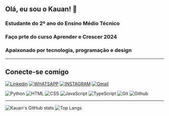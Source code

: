## Olá, eu sou o Kauan! 👋

### Estudante do 2º ano do Ensino Médio Técnico
### Faço prte do curso Aprender e Crescer 2024
### Apaixonado por tecnologia, programação e design 

---
## Conecte-se comigo
[![Linkedin](https://img.shields.io/badge/LinkedIn-0077B5?style=for-the-badge&logo=linkedin&logoColor=white)](https://www.linkedin.com/in/dev-vanessa-antunes)
[![WHATSAPP](https://img.shields.io/badge/WhatsApp-25D366?style=for-the-badge&logo=whatsapp&logoColor=white)](https://web.whatsapp.com/+5546999297524)
[![INSTAGRAM](https://img.shields.io/badge/Instagram-E4405F?style=for-the-badge&logo=instagram&logoColor=white)](https://www.instagram.com/m.mazzs/)
[![Gmail](https://img.shields.io/badge/Gmail-fff?style=for-the-badge&logo=Gmail&logoColor=e71c18)](mailto:kauan.mazetorodrigues@gmail.com)

![Python](https://img.shields.io/badge/Python-3.10-blue?logo=python&logoColor=white)
![HTML](https://img.shields.io/badge/-HTML-333333?style=flat&logo=HTML5)
![CSS](https://img.shields.io/badge/-CSS-333333?style=flat&logo=CSS3&logoColor=1572B6)
![JavaScript](https://img.shields.io/badge/-JavaScript-333333?style=flat&logo=javascript)
![TypeScript](https://img.shields.io/badge/-TypeScript-333333?style=flat&logo=typescript&logoColor=2D79C7)
![Git](https://img.shields.io/badge/-Git-333333?style=flat&logo=Git&logoColor=f05033)
![Github](https://img.shields.io/badge/-Github-333333?style=flat&logo=Github&logoColor=000000)


<hr>

![Kauan's GitHub stats](https://github-readme-stats.vercel.app/api?username=Kauan-Mazeto&show_icons=true&theme=tokyonight)
![Top Langs](https://github-readme-stats.vercel.app/api/top-langs/?username=Kauan-Mazeto&layout=compact&theme=tokyonight)
